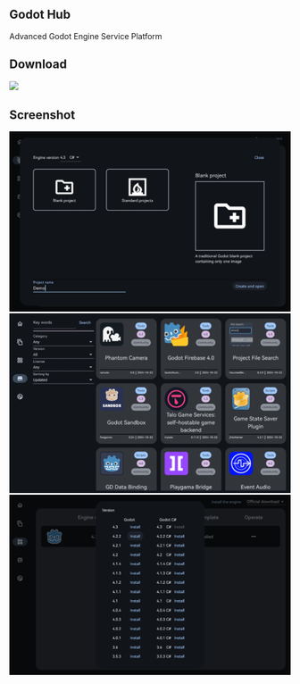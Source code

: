 ## Godot Hub  

Advanced Godot Engine Service Platform  

## Download  

<a href="https://apps.microsoft.com/detail/9pfnm10997dc?mode=direct">
	<img src="https://get.microsoft.com/images/zh-cn%20dark.svg" width="200"/>
</a>

## Screenshot  

![](/res/001.png)  
![](/res/002.png)  
![](/res/003.png)  
